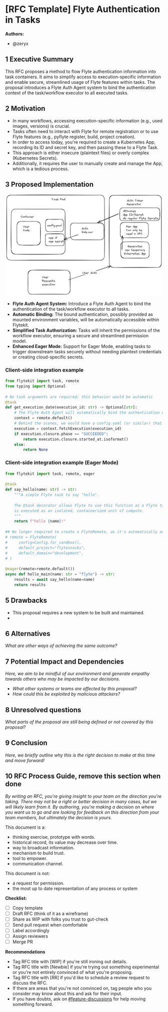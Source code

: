 # [RFC Template] Flyte Authentication in Tasks

**Authors:**

- @zeryx

## 1 Executive Summary

This RFC proposes a method to flow Flyte authentication information into task containers. 
It aims to simplify access to execution-specific information and enable secure, streamlined usage of Flyte features within tasks. 
The proposal introduces a Flyte Auth Agent system to bind the authentication context of the task/workflow executor to all executed tasks.

## 2 Motivation

- In many workflows, accessing execution-specific information (e.g., used images, versions) is crucial. 
- Tasks often need to interact with Flyte for remote registration or to use Flyte features (e.g., pyflyte register, build, project creation).
- In order to access today, you're required to create a Kubernetes App, recording its ID and secret key, and then passing these to a Flyte Task. 
- This approach is either insecure (plaintext files) or overly complex (Kubernetes Secrets).
- Additionally, it requires the user to manually create and manage the App, which is a tedious process.

## 3 Proposed Implementation
![img.png](../img/flyte-auth-in-task-impl.png)

- **Flyte Auth Agent System:** Introduce a Flyte Auth Agent to bind the authentication of the task/workflow executor to all tasks.
- **Automatic Binding:** The bound authentication, possibly provided as mounted environment variables, will be automatically accessible within Flytekit.
- **Simplified Task Authorization:** Tasks will inherit the permissions of the workflow executor, ensuring a secure and streamlined permission model.
- **Enhanced Eager Mode:** Support for Eager Mode, enabling tasks to trigger downstream tasks securely without needing plaintext credentials or creating cloud-specific secrets.

### Client-side integration example
```python
from flytekit import task, remote
from typing import Optional

# No task arguments are required; this behavior would be automatic
@task
def get_execution_date(execution_id: str) -> Optional[str]:
    # The Flyte Auth Agent will automatically bind the authentication of the task executor to this context
    context = remote.default()
    # Behind the scenes, we would have a config.yaml (or similar) that would point to this Flyte deployment, and the agent would use that to authenticate
    execution = context.fetchExecution(execution_id)
    if execution.closure.phase == "SUCCEEDED":
        return execution.closure.started_at.isoformat()
    else:
        return None
```


### Client-side integration example (Eager Mode)

```python
from flytekit import task, remote, eager

@task
def say_hello(name: str) -> str:
    """A simple Flyte task to say "hello".

    The @task decorator allows Flyte to use this function as a Flyte task, which
    is executed as an isolated, containerized unit of compute.
    """
    return f"hello {name}!"

## No longer required to create a FlyteRemote, as it's automatically available within the task.
# remote = FlyteRemote(
#     config=Config.for_sandbox(),
#     default_project="flytesnacks",
#     default_domain="development",
# )

@eager(remote=remote.default())
async def hello_main(name: str = "flyte") -> str:
    results = await say_hello(name=name)
    return results


```

## 5 Drawbacks

- This proposal requires a new system to be built and maintained.
- 

## 6 Alternatives

*What are other ways of achieving the same outcome?*

## 7 Potential Impact and Dependencies

*Here, we aim to be mindful of our environment and generate empathy towards others who may be impacted by our decisions.*

- *What other systems or teams are affected by this proposal?*
- *How could this be exploited by malicious attackers?*

## 8 Unresolved questions

*What parts of the proposal are still being defined or not covered by this proposal?*

## 9 Conclusion

*Here, we briefly outline why this is the right decision to make at this time and move forward!*

## 10 RFC Process Guide, remove this section when done

*By writing an RFC, you're giving insight to your team on the direction you're taking. There may not be a right or better decision in many cases, but we will likely learn from it. By authoring, you're making a decision on where you want us to go and are looking for feedback on this direction from your team members, but ultimately the decision is yours.*

This document is a:

- thinking exercise, prototype with words.
- historical record, its value may decrease over time.
- way to broadcast information.
- mechanism to build trust.
- tool to empower.
- communication channel.

This document is not:

- a request for permission.
- the most up to date representation of any process or system

**Checklist:**

- [ ]  Copy template
- [ ]  Draft RFC (think of it as a wireframe)
- [ ]  Share as WIP with folks you trust to gut-check
- [ ]  Send pull request when comfortable
- [ ]  Label accordingly
- [ ]  Assign reviewers
- [ ]  Merge PR

**Recommendations**

- Tag RFC title with [WIP] if you're still ironing out details.
- Tag RFC title with [Newbie] if you're trying out something experimental or you're not entirely convinced of what you're proposing.
- Tag RFC title with [RR] if you'd like to schedule a review request to discuss the RFC.
- If there are areas that you're not convinced on, tag people who you consider may know about this and ask for their input.
- If you have doubts, ask on [#feature-discussions](https://slack.com/app_redirect?channel=CPQ3ZFQ84&team=TN89P6GGK) for help moving something forward.
